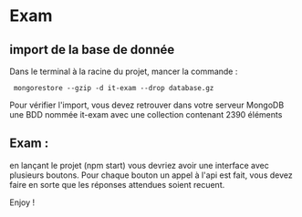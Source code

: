 # Exam

## import de la base de donnée

Dans le terminal à la racine du projet, mancer la commande :

```
 mongorestore --gzip -d it-exam --drop database.gz

```

Pour vérifier l'import, vous devez retrouver dans votre serveur MongoDB une BDD nommée it-exam avec une collection contenant 2390 éléments



## Exam :

en lançant le projet (npm start) vous devriez avoir une interface avec plusieurs boutons.
Pour chaque bouton un appel à l'api est fait, vous devez faire en sorte que les réponses attendues soient recuent.

Enjoy !
